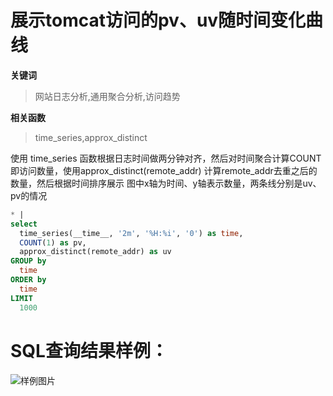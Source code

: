 # 展示tomcat访问的pv、uv随时间变化曲线
**关键词**
> 网站日志分析,通用聚合分析,访问趋势

**相关函数**
> time_series,approx_distinct

使用 time_series 函数根据日志时间做两分钟对齐，然后对时间聚合计算COUNT即访问数量，使用approx_distinct(remote_addr) 计算remote_addr去重之后的数量，然后根据时间排序展示
图中x轴为时间、y轴表示数量，两条线分别是uv、pv的情况


```SQL
* |
select
  time_series(__time__, '2m', '%H:%i', '0') as time,
  COUNT(1) as pv,
  approx_distinct(remote_addr) as uv
GROUP by
  time
ORDER by
  time
LIMIT
  1000
```

# SQL查询结果样例：

![样例图片](http://slsconsole.oss-cn-hangzhou.aliyuncs.com/sql_sample/1584595480045%5BTomcat%5D%20Access%20logs_bruce-docker-test1542014839000.png)